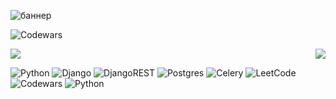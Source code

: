 ![баннер](https://github.com/sharomannn/sharomannn/assets/113632199/f036f87c-143e-4dfb-978c-7c3d593ef614)

![Codewars](https://github.r2v.ch/codewars?user=sharomannn&stroke=#7860b5ff)

<div style="display: flex; justify-content: space-between;">
  <a href="https://github.com/anuraghazra/github-readme-stats">
    <img align="top" src="https://github-readme-stats.vercel.app/api/top-langs/?username=sharomannn&layout=compact&theme=catppuccin_mocha" />
  </a>
  <a href="https://github.com/sharomannn/car-detection">
    <img align="top" src="https://github-readme-stats.vercel.app/api/pin/?username=sharomannn&repo=car-detection&theme=catppuccin_mocha" />
  </a>
</div>

![Python](https://img.shields.io/badge/python-3670A0?style=for-the-badge&logo=python&logoColor=ffdd54)
![Django](https://img.shields.io/badge/django-%23092E20.svg?style=for-the-badge&logo=django&logoColor=white)
![DjangoREST](https://img.shields.io/badge/DJANGO-REST-ff1709?style=for-the-badge&logo=django&logoColor=white&color=ff1709&labelColor=gray)
![Postgres](https://img.shields.io/badge/postgres-%23316192.svg?style=for-the-badge&logo=postgresql&logoColor=white)
![Celery](https://img.shields.io/badge/celery-%23a9cc54.svg?style=for-the-badge&logo=celery&logoColor=ddf4a4)
![LeetCode](https://img.shields.io/badge/LeetCode-000000?style=for-the-badge&logo=LeetCode&logoColor=#d16c06)
![Codewars](https://img.shields.io/badge/Codewars-B1361E?style=for-the-badge&logo=codewars&logoColor=grey)
![Python](https://img.shields.io/badge/python-3670A0?style=for-the-badge&logo=python&logoColor=ffdd54)
